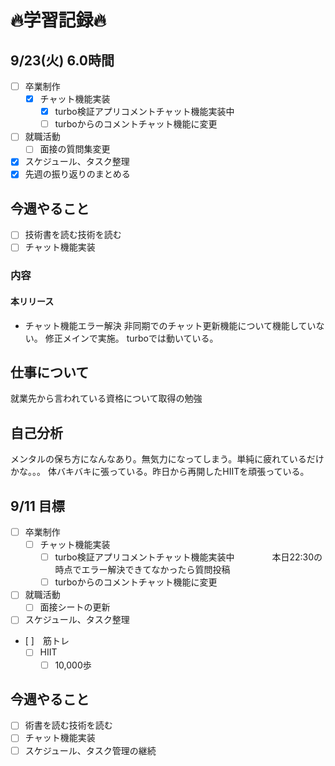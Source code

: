 # 🔥学習記録🔥
## 9/23(火) 6.0時間
- [ ] 卒業制作
  - [x] チャット機能実装
	  - [x] turbo検証アプリコメントチャット機能実装中
    - [ ] turboからのコメントチャット機能に変更

- [ ] 就職活動
  - [ ] 面接の質問集変更
- [x] スケジュール、タスク整理
- [x] 先週の振り返りのまとめる

## 今週やること
- [ ] 技術書を読む技術を読む
- [ ] チャット機能実装

### 内容
#### 本リリース
- チャット機能エラー解決
  非同期でのチャット更新機能について機能していない。
	修正メインで実施。
	turboでは動いている。

## 仕事について
就業先から言われている資格について取得の勉強

## 自己分析
メンタルの保ち方になんなあり。無気力になってしまう。単純に疲れているだけかな。。。
体バキバキに張っている。昨日から再開したHIITを頑張っている。

## 9/11 目標
- [ ] 卒業制作
  - [ ] チャット機能実装
	  - [ ] turbo検証アプリコメントチャット機能実装中
　　　　本日22:30の時点でエラー解決できてなかったら質問投稿
    - [ ] turboからのコメントチャット機能に変更

- [ ] 就職活動
  - [ ] 面接シートの更新
- [ ] スケジュール、タスク整理

- [ ]　筋トレ
   - [ ] HIIT
	 - [ ] 10,000歩

## 今週やること
- [ ] 術書を読む技術を読む
- [ ] チャット機能実装
- [ ] スケジュール、タスク管理の継続